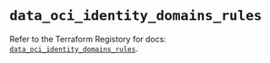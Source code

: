 # `data_oci_identity_domains_rules`

Refer to the Terraform Registory for docs: [`data_oci_identity_domains_rules`](https://registry.terraform.io/providers/oracle/oci/6.18.0/docs/data-sources/identity_domains_rules).
